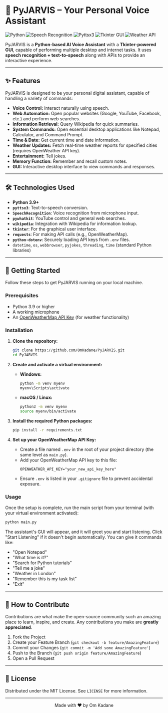 # 🧠 PyJARVIS – Your Personal Voice Assistant  

![Python](https://img.shields.io/badge/Python-3.8+-blue.svg) 
![Speech Recognition](https://img.shields.io/badge/Uses-speech__recognition-orange.svg) 
![Pyttsx3](https://img.shields.io/badge/Powered%20By-pyttsx3-green.svg) 
![Tkinter GUI](https://img.shields.io/badge/GUI-Tkinter-red.svg) 
![Weather API](https://img.shields.io/badge/Feature-Weather%20Reports-lightblue.svg)

PyJARVIS is a **Python-based AI Voice Assistant** with a **Tkinter-powered GUI**, capable of performing multiple desktop and internet tasks. It uses **speech recognition + text-to-speech** along with APIs to provide an interactive experience.

---

## ✨ Features

PyJARVIS is designed to be your personal digital assistant, capable of handling a variety of commands:

* **Voice Control:** Interact naturally using speech.
* **Web Automation:** Open popular websites (Google, YouTube, Facebook, etc.) and perform web searches.
* **Information Retrieval:** Query Wikipedia for quick summaries.
* **System Commands:** Open essential desktop applications like Notepad, Calculator, and Command Prompt.
* **Time & Date:** Get current time and date information.
* **Weather Updates:** Fetch real-time weather reports for specified cities (requires OpenWeather API key).
* **Entertainment:** Tell jokes.
* **Memory Function:** Remember and recall custom notes.
* **GUI:** Interactive desktop interface to view commands and responses.

---

## 🛠️ Technologies Used

* **Python 3.9+**
* **`pyttsx3`**: Text-to-speech conversion.
* **`SpeechRecognition`**: Voice recognition from microphone input.
* **`pywhatkit`**: YouTube control and general web searches.
* **`wikipedia`**: Integration with Wikipedia for information lookup.
* **`tkinter`**: For the graphical user interface.
* **`requests`**: For making API calls (e.g., OpenWeatherMap).
* **`python-dotenv`**: Securely loading API keys from `.env` files.
* `datetime`, `os`, `webbrowser`, `pyjokes`, `threading`, `time` (standard Python libraries)

---

## 🚀 Getting Started

Follow these steps to get PyJARVIS running on your local machine.

### Prerequisites

* Python 3.9 or higher
* A working microphone
* An [OpenWeatherMap API Key](https://openweathermap.org/api) (for weather functionality)

### Installation

1.  **Clone the repository:**
    ```sh
    git clone https://github.com/OmKadane/PyJARVIS.git
    cd PyJARVIS
    ```

2.  **Create and activate a virtual environment:**
    * **Windows:**
        ```sh
        python -m venv myenv
        myenv\Scripts\activate
        ```
    * **macOS / Linux:**
        ```sh
        python3 -m venv myenv
        source myenv/bin/activate
        ```

3.  **Install the required Python packages:**
    ```sh
    pip install -r requirements.txt
    ```

4.  **Set up your OpenWeatherMap API Key:**
    * Create a file named `.env` in the root of your project directory (the same level as `main.py`).
    * Add your OpenWeatherMap API key to this file:
        ```
        OPENWEATHER_API_KEY="your_new_api_key_here"
        ```
    * Ensure `.env` is listed in your `.gitignore` file to prevent accidental exposure.

### Usage

Once the setup is complete, run the main script from your terminal (with your virtual environment activated):

```sh
python main.py
```

The assistant's GUI will appear, and it will greet you and start listening. Click "Start Listening" if it doesn't begin automatically. You can give it commands like:

* "Open Notepad"
* "What time is it?"
* "Search for Python tutorials"
* "Tell me a joke"
* "Weather in London"
* "Remember this is my task list"
* "Exit"

---

## 🤝 How to Contribute

Contributions are what make the open-source community such an amazing place to learn, inspire, and create. Any contributions you make are **greatly appreciated**.

1.  Fork the Project
2.  Create your Feature Branch (`git checkout -b feature/AmazingFeature`)
3.  Commit your Changes (`git commit -m 'Add some AmazingFeature'`)
4.  Push to the Branch (`git push origin feature/AmazingFeature`)
5.  Open a Pull Request

---

## 📄 License

Distributed under the MIT License. See `LICENSE` for more information.

---

<div align="center">
Made with ❤️ by Om Kadane
</div>
